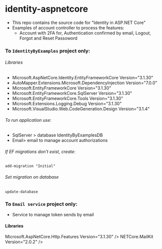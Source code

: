 # identity-aspnetcore
* This repo contains the source code for "Identity in ASP.NET Core"
* Examples of account controller to process the features:
	* Account with 2FA for, Authentication confirmed by email, Logout, Forgot and Reset Passoword


### To `IdentityByExamples` project only:

###### Libraries
* Microsoft.AspNetCore.Identity.EntityFrameworkCore Version="3.1.30"
* AutoMapper.Extensions.Microsoft.DependencyInjection Version="7.0.0"
* Microsoft.EntityFrameworkCore Version="3.1.30"
* Microsoft.EntityFrameworkCore.SqlServer Version="3.1.30"
* Microsoft.EntityFrameworkCore.Tools Version="3.1.30"
* Microsoft.Extensions.Logging.Debug Version="3.1.30"
* Microsoft.VisualStudio.Web.CodeGeneration.Design Version="3.1.4"

###### To run application use:
* SqlServer > database IdentityByExamplesDB
* Email> email to manage account authorizations

###### If EF migrations don't exist, create:
```
add-migration "Initial"
```

###### Set migration on database
```
update-database
```


### To `Email service` project only:
* Service to manage token sends by email

#### Libraries
Microsoft.AspNetCore.Http.Features Version="3.1.30" />
NETCore.MailKit Version="2.0.2" />